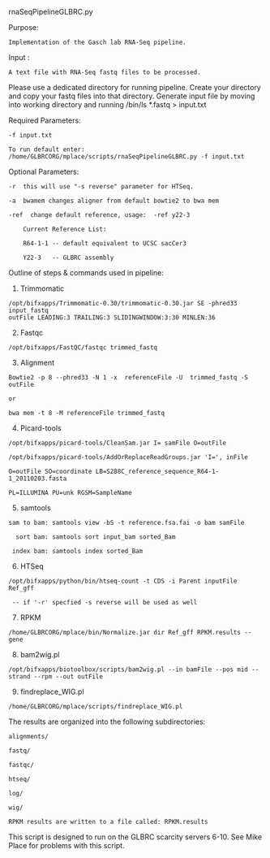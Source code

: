 rnaSeqPipelineGLBRC.py

Purpose:

	Implementation of the Gasch lab RNA-Seq pipeline.

Input : 

	A text file with RNA-Seq fastq files to be processed.

Please use a dedicated directory for running pipeline.
Create your directory and copy your fastq files into that directory.
Generate input file by moving into working directory and running /bin/ls *.fastq > input.txt

Required Parameters: 
	
	-f input.txt

	To run default enter:  /home/GLBRCORG/mplace/scripts/rnaSeqPipelineGLBRC.py -f input.txt

Optional Parameters:

	-r  this will use "-s reverse" parameter for HTSeq.

	-a  bwamem changes aligner from default bowtie2 to bwa mem

	-ref  change default reference, usage:  -ref y22-3
	    
		Current Reference List:

		R64-1-1 -- default equivalent to UCSC sacCer3

		Y22-3   -- GLBRC assembly 

Outline of steps & commands used in pipeline:

  1) Trimmomatic 

	/opt/bifxapps/Trimmomatic-0.30/trimmomatic-0.30.jar SE -phred33 input_fastq 
	outFile LEADING:3 TRAILING:3 SLIDINGWINDOW:3:30 MINLEN:36

  2) Fastqc 

	/opt/bifxapps/FastQC/fastqc trimmed_fastq

  3) Alignment 

	Bowtie2 -p 8 --phred33 -N 1 -x  referenceFile -U  trimmed_fastq -S outFile
	
	or

	bwa mem -t 8 -M referenceFile trimmed_fastq

  4) Picard-tools 

	/opt/bifxapps/picard-tools/CleanSam.jar I= samFile O=outFile

	/opt/bifxapps/picard-tools/AddOrReplaceReadGroups.jar 'I=', inFile 

	O=outFile SO=coordinate LB=S288C_reference_sequence_R64-1-1_20110203.fasta

	PL=ILLUMINA PU=unk RGSM=SampleName

  5) samtools 

	sam to bam: samtools view -bS -t reference.fsa.fai -o bam samFile

	  sort bam: samtools sort input_bam sorted_Bam 

	 index bam: samtools index sorted_Bam

  6) HTSeq 

	/opt/bifxapps/python/bin/htseq-count -t CDS -i Parent inputFile Ref_gff

	 -- if '-r' specfied -s reverse will be used as well

  7) RPKM 

	/home/GLBRCORG/mplace/bin/Normalize.jar dir Ref_gff RPKM.results --gene

  8) bam2wig.pl 

	/opt/bifxapps/biotoolbox/scripts/bam2wig.pl --in bamFile --pos mid --strand --rpm --out outFile

  9) findreplace_WIG.pl

	/home/GLBRCORG/mplace/scripts/findreplace_WIG.pl

The results are organized into the following subdirectories:

	alignments/ 
	
	fastq/
	
	fastqc/
	
	htseq/ 
	
	log/ 
	
	wig/ 
	
	RPKM results are written to a file called: RPKM.results



This script is designed to run on the GLBRC scarcity servers 6-10.
See Mike Place for problems with this script.

